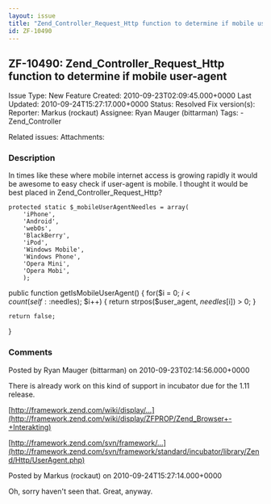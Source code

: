 ```yaml
---
layout: issue
title: "Zend_Controller_Request_Http function to determine if mobile user-agent"
id: ZF-10490
---
```


ZF-10490: Zend\_Controller\_Request\_Http function to determine if mobile user-agent
------------------------------------------------------------------------------------

 Issue Type: New Feature Created: 2010-09-23T02:09:45.000+0000 Last Updated: 2010-09-24T15:27:17.000+0000 Status: Resolved Fix version(s): 
 Reporter:  Markus (rockaut)  Assignee:  Ryan Mauger (bittarman)  Tags: - Zend\_Controller
 
 Related issues: 
 Attachments: 
### Description

In times like these where mobile internet access is growing rapidly it would be awesome to easy check if user-agent is mobile. I thought it would be best placed in Zend\_Controller\_Request\_Http?

    protected static $_mobileUserAgentNeedles = array(
        'iPhone',
        'Android',
        'webOs',
        'BlackBerry',
        'iPod',
        'Windows Mobile',
        'Windows Phone',
        'Opera Mini',
        'Opera Mobi',
        );

public function getIsMobileUserAgent() { for($i = 0; $i < count(self::$needles); $i++) { return strpos($user\_agent, $needles[$i]) > 0; }

 
    return false;


}

 

 

### Comments

Posted by Ryan Mauger (bittarman) on 2010-09-23T02:14:56.000+0000

There is already work on this kind of support in incubator due for the 1.11 release.

[http://framework.zend.com/wiki/display/…](http://framework.zend.com/wiki/display/ZFPROP/Zend_Browser+-+Interakting)

[http://framework.zend.com/svn/framework/…](http://framework.zend.com/svn/framework/standard/incubator/library/Zend/Http/UserAgent.php)

 

 

Posted by Markus (rockaut) on 2010-09-24T15:27:14.000+0000

Oh, sorry haven't seen that. Great, anyway.

 

 